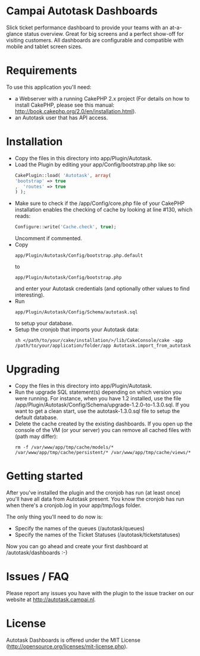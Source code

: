 # Campai Autotask Dashboards
Slick ticket performance dashboard to provide your teams with an at-a-glance status overview. Great for big screens and a perfect show-off for visiting customers. All dashboards are configurable and compatible with mobile and tablet screen sizes.

# Requirements
To use this application you'll need:
- a Webserver with a running CakePHP 2.x project (For details on how to install CakePHP, please see this manual: http://book.cakephp.org/2.0/en/installation.html).
- an Autotask user that has API access.

# Installation
* Copy the files in this directory into app/Plugin/Autotask.
* Load the Plugin by editing your app/Config/bootstrap.php like so:
  ```php
  CakePlugin::load( 'Autotask', array(
  'bootstrap' => true
  ,  'routes' => true
  ) );
  ```
* Make sure to check if the /app/Config/core.php file of your CakePHP installation enables the checking of cache by looking at line #130, which reads:
  ```php
  Configure::write('Cache.check', true);
  ```
  Uncomment if commented.
* Copy
  ```text
  app/Plugin/Autotask/Config/bootstrap.php.default
  ```
  to
  ```text
  app/Plugin/Autotask/Config/bootstrap.php
  ```
  and enter your Autotask credentials (and optionally other values to find interesting).
* Run
  ```text
  app/Plugin/Autotask/Config/Schema/autotask.sql
  ```
  to setup your database.
* Setup the cronjob that imports your Autotask data:
  ```text
  sh </path/to/your/cake/installation/>/lib/CakeConsole/cake -app /path/to/your/application/folder/app Autotask.import_from_autotask
  ```

# Upgrading
* Copy the files in this directory into app/Plugin/Autotask.
* Run the upgrade SQL statement(s) depending on which version you were running.
  For instance, when you have 1.2 installed, use the file /app/Plugin/Autotask/Config/Schema/upgrade-1.2.0-to-1.3.0.sql.
  If you want to get a clean start, use the autotask-1.3.0.sql file to setup the default database.
* Delete the cache created by the existing dashboards. If you open up the console of the VM (or your server) you can remove all cached files with (path may differ):
  ```text
  rm -f /var/www/app/tmp/cache/models/* /var/www/app/tmp/cache/persistent/* /var/www/app/tmp/cache/views/*
  ```

# Getting started
After you've installed the plugin and the cronjob has run (at least once) you'll have all data from Autotask present. You know the cronjob has run
when there's a cronjob.log in your app/tmp/logs folder.

The only thing you'll need to do now is:
* Specify the names of the queues (/autotask/queues)
* Specify the names of the Ticket Statuses (/autotask/ticketstatuses)

Now you can go ahead and create your first dashboard at /autotask/dashboards :-)

# Issues / FAQ
Please report any issues you have with the plugin to the issue tracker on our website at http://autotask.campai.nl.

# License
Autotask Dashboards is offered under the MIT License (http://opensource.org/licenses/mit-license.php).